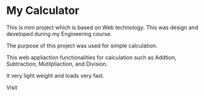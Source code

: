 # My Calculator

This is mini project which is based on Web technology. This was design and developed during my Engineering course. 

The purpose of this project was used for simple calculation.

This web appliaction functionalities for calculation such as Addtion, Subtraction, Mutilpliaction, and Division.

It very light weight and loads very fast.

Visit

